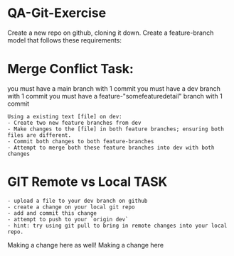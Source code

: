 # QA-Git-Exercise
Create a new repo on github, cloning it down.
Create a feature-branch model that follows these requirements:


# Merge Conflict Task:	
you must have a main branch with 1 commit
you must have a dev branch with 1 commit
you must have a feature-"somefeaturedetail" branch with 1 commit

    Using a existing text [file] on dev:
    - Create two new feature branches from dev
    - Make changes to the [file] in both feature branches; ensuring both files are different.
    - Commit both changes to both feature-branches
    - Attempt to merge both these feature branches into dev with both changes
# GIT Remote vs Local TASK
    - upload a file to your dev branch on github
    - create a change on your local git repo
    - add and commit this change
    - attempt to push to your `origin dev`
    - hint: try using git pull to bring in remote changes into your local repo.


Making a change here as well!
Making a change here
